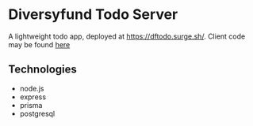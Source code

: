 # Diversyfund Todo Server

A lightweight todo app, deployed at https://dftodo.surge.sh/. Client code may be found [here](https://github.com/zachmorse/dftodo-client)

## Technologies
  - node.js
  - express
  - prisma
  - postgresql
